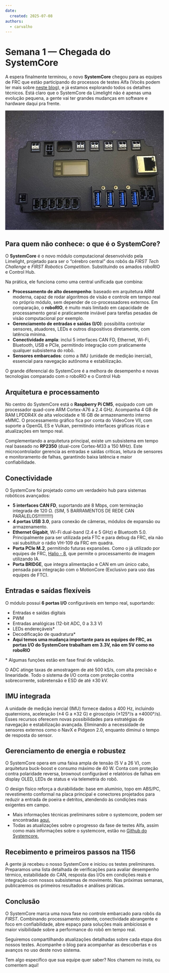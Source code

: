 ```yaml
---
date:
  created: 2025-07-08
authors:
  - carvalho
---
```


# Semana 1 — Chegada do SystemCore

A espera finalmente terminou, o novo **SystemCore** chegou para as equipes de FRC que estão participando do processos de testes Alfa (Vocês podem ler mais sobre [neste blog](https://community.firstinspires.org/systemcore-alpha-testing-first-wave)), e já estamos explorando todos os detalhes técnicos. Está claro que o SystemCore da Limelight não é apenas uma evolução pequena, a gente vai ter grandes mudanças em software e hardware daqui pra frente.
<!-- more -->

<p align="center">
  <img src="assets/blog/6384c47661fd71a71b7448fba9af73fabbe483d8_2_666x500.png" alt="Render interno do SystemCore" width="800"/>
</p>

## Para quem não conhece: o que é o SystemCore?

O **SystemCore** é o novo módulo computacional desenvolvido pela Limelight, projetado para ser o “cérebro central” dos robôs da _FIRST Tech Challenge_ e _FIRST Robotics Competition_. Substituindo os amados roboRIO e Control Hub.

Na prática, ele funciona como uma central unificada que combina:

- **Processamento de alto desempenho**: baseado em arquitetura ARM moderna, capaz de rodar algoritmos de visão e controle em tempo real no próprio módulo, sem depender de co-processadores externos. Em comparação, o **roboRIO**, é muito mais limitado em capacidade de processamento geral e praticamente inviável para tarefas pesadas de visão computacional por exemplo.
- **Gerenciamento de entradas e saídas (I/O)**: possibilita controlar sensores, atuadores, LEDs e outros dispositivos diretamente, com latência mínima.
- **Conectividade ampla**: inclui 5 interfaces CAN FD, Ethernet, Wi-Fi, Bluetooth, USB e PCIe, permitindo integração com praticamente qualquer subsistema do robô.
- **Sensores embarcados**: como a IMU (unidade de medição inercial), essencial para navegação autônoma e estabilização.

O grande diferencial do SystemCore é a melhora de desempenho e novas tecnologias comparado com o roboRIO e o Control Hub



## Arquitetura e processamento

No centro do SystemCore está o **Raspberry Pi CM5**, equipado com um processador quad-core ARM Cortex-A76 a 2.4 GHz. Acompanha 4 GB de RAM LPDDR4X de alta velocidade e 16 GB de armazenamento interno eMMC. O processamento gráfico fica por conta do VideoCore VII, com suporte a OpenGL ES e Vulkan, permitindo interfaces gráficas ricas e atualizações em tempo real.

Complementando a arquitetura principal, existe um subsistema em tempo real baseado no **RP2350** (dual-core Cortex-M33 a 150 MHz). Este microcontrolador gerencia as entradas e saídas críticas, leitura de sensores e monitoramento de falhas, garantindo baixa latência e maior confiabilidade.

## Conectividade

O SystemCore foi projetado como um verdadeiro hub para sistemas robóticos avançados:

- **5 interfaces CAN FD**, suportando até 8 Mbps, com terminação integrada de 120 Ω. (SIM, 5 BARRAMENTOS DE REDE CAN PARALELOS!!!!!!!!!!!)
- **4 portas USB 3.0**, para conexão de câmeras, módulos de expansão ou armazenamento.
- **Ethernet Gigabit**, Wi-Fi dual-band (2.4 e 5 GHz) e Bluetooth 5.0. Principalmente para ser utilizada pela FTC e para debug da FRC, ela não vai subsitituir o rádio VH-109 da FRC em quadra.
- **Porta PCIe M.2**, permitindo futuras expansões. Como o já utilizado por equipes de FRC, [Halio - 8](https://stemos.com.br/produto/11010293/), que permite o processamento de imagem utilizando IA.
- **Porta BRIDGE**, que integra alimentação e CAN em um único cabo, pensada para integração com o MotionCore (Exclusivo para uso das equipes de FTC).

## Entradas e saídas flexíveis

O módulo possui **6 portas I/O** configuráveis em tempo real, suportando:

- Entradas e saídas digitais
- PWM
- Entradas analógicas (12-bit ADC, 0 a 3.3 V)
- LEDs endereçáveis* 
- Decodificação de quadratura*
- **Aqui temos uma mudança importante para as equipes de FRC, as portas I/O do SystemCore trabalham em 3.3V, não em 5V como no roboRIO**

\* Algumas funções estão em fase final de validação.

O ADC atinge taxas de amostragem de até 500 kS/s, com alta precisão e linearidade. Todo o sistema de I/O conta com proteção contra sobrecorrente, sobretensão e ESD de até ±30 kV.

## IMU integrada

A unidade de medição inercial (IMU) fornece dados a 400 Hz, incluindo quaternions, aceleração (±4 G a ±32 G) e giroscópio (±125°/s a ±4000°/s). Esses recursos oferecem novas possibilidades para estratégias de navegação e estabilização avançada. Eliminando a necessidade de sensores externos como o NavX e Pidgeon 2.0, enquanto diminui o tempo de resposta do sensor.

## Gerenciamento de energia e robustez

O SystemCore opera em uma faixa ampla de tensão (5 V a 26 V), com arquitetura buck-boost e consumo máximo de 40 W. Conta com proteção contra polaridade reversa, brownout configurável e relatórios de falhas em display OLED, LEDs de status e via telemetria do robô.

O design físico reforça a durabilidade: base em alumínio, topo em ABS/PC, revestimento conformal na placa principal e conectores projetados para reduzir a entrada de poeira e detritos, atendendo às condições mais exigentes em campo.

- Mais informações técnicas preliminares sobre o systemcore, podem ser encontradas [aqui.](https://downloads.limelightvision.io/documents/systemcore_specifications_june15_2025_alpha.pdf)
- Todas as atualizações sobre o progresso da fase de testes Alfa, assim como mais informações sobre o systemcore, estão no [Github do Systemcore.](https://github.com/wpilibsuite/SystemCoreTesting)

## Recebimento e primeiros passos na 1156

A gente já recebeu o nosso SystemCore e iniciou os testes preliminares. Preparamos uma lista detalhada de verificações para avaliar desempenho térmico, estabilidade do CAN, resposta das I/Os em condições reais e integração com nossos subsistemas de movimento. Nas próximas semanas, publicaremos os primeiros resultados e análises práticas.

## Conclusão

O SystemCore marca uma nova fase no controle embarcado para robôs da _FIRST_. Combinando processamento potente, conectividade abrangente e foco em confiabilidade, abre espaço para soluções mais ambiciosas e maior visibilidade sobre a performance do robô em tempo real.

Seguiremos compartilhando atualizações detalhadas sobre cada etapa dos nossos testes. Acompanhe o blog para acompanhar as descobertas e os avanços no uso deste novo sistema.

Tem algo específico que sua equipe quer saber? Nos chamem no insta, ou comentem aqui!

